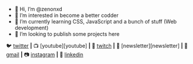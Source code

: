 - 👋 Hi, I’m @zenonxd
- 👀 I’m interested in become a better codder
- 🌱 I’m currently learning CSS, JavaScript and a bunch of stuff (Web development)
- 💞️ I’m looking to publish some projects here

🐦 [twitter][twitter] **|** 
📺 [youtube][youtube] **|** 
🎥 [twitch][twitch] **|** 
📰 [newsletter][newsletter] **|** 
📧 [gmail][gmail] **|** 
📷 [instagram][instagram] **|** 
👔 [linkedin][linkedin]



[twitter]: https://twitter.com/zenoniwnl/
[twitch]: https://twitch.tv/zenoniwnl/
[instagram]: https://instagram.com/olavomoreirap/
[linkedin]: https://linkedin.com/in/olavospmoreira/
[gmail]: olavomoreiranl@gmail.com
